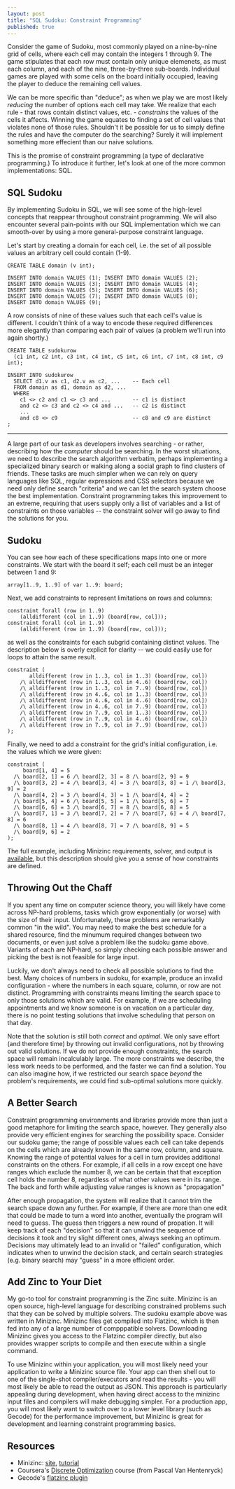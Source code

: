 ```yaml
---
layout: post
title: "SQL Sudoku: Constraint Programming"
published: true
---
```


Consider the game of Sudoku, most commonly played on a nine-by-nine grid of cells, where each cell may contain the integers 1 through 9. The game stipulates that each row must contain only unique elemenets, as must each column, and each of the nine, three-by-three sub-boards. Individual games are played with some cells on the board initially occupied, leaving the player to deduce the remaining cell values.

We can be more specific than "deduce"; as when we play we are most likely *reducing* the number of options each cell may take. We realize that each rule - that rows contain distinct values, etc. - *constrains* the values of the cells it affects. Winning the game equates to finding a set of cell values that violates none of those rules. Shouldn't it be possible for us to simply define the rules and have the computer do the searching? Surely it will implement something more effecient than our naive solutions.

This is the promise of constraint programming (a type of declarative programming.) To introduce it further, let's look at one of the more common implementations: SQL.

## SQL Sudoku

By implementing Sudoku in SQL, we will see some of the high-level concepts that reappear throughout constraint programming. We will also encounter several pain-points with our SQL implementation which we can smooth-over by using a more general-purpose constraint language.

Let's start by creating a domain for each cell, i.e. the set of all possible values an arbitrary cell could contain (1-9).

```
CREATE TABLE domain (v int);

INSERT INTO domain VALUES (1); INSERT INTO domain VALUES (2);
INSERT INTO domain VALUES (3); INSERT INTO domain VALUES (4);
INSERT INTO domain VALUES (5); INSERT INTO domain VALUES (6);
INSERT INTO domain VALUES (7); INSERT INTO domain VALUES (8);
INSERT INTO domain VALUES (9);
```

A row consists of nine of these values such that each cell's value is different. I couldn't think of a way to encode these required differences more elegantly than comparing each pair of values (a problem we'll run into again shortly.)

```
CREATE TABLE sudokurow 
  (c1 int, c2 int, c3 int, c4 int, c5 int, c6 int, c7 int, c8 int, c9 int);

INSERT INTO sudokurow
  SELECT d1.v as c1, d2.v as c2, ...    -- Each cell
  FROM domain as d1, domain as d2, ...
  WHERE
    c1 <> c2 and c1 <> c3 and ...       -- c1 is distinct
    and c2 <> c3 and c2 <> c4 and ...   -- c2 is distinct
    ...
    and c8 <> c9                        -- c8 and c9 are distinct
;
```
---
A large part of our task as developers involves searching - or rather,
describing how the *computer* should be searching. In the worst situations,
we need to describe the search algorithm verbatim, perhaps implementing a
specialized binary search or walking along a social graph to find clusters
of friends. These tasks are much simpler when we can rely on query languages
like SQL, regular expressions and CSS selectors because we need only define
search "criteria" and we can let the search system choose the best
implementation. Constraint programming takes this improvement to an extreme,
requiring that users supply only a list of variables and a list of
constraints on those variables -- the constraint solver will go away to find
the solutions for you.

## Sudoku

You can see how each of these specifications maps into one or more
constraints. We start with the board it self; each cell must be an integer
between 1 and 9:

```
array[1..9, 1..9] of var 1..9: board;
```

Next, we add constraints to represent limitations on rows and columns:

```
constraint forall (row in 1..9)
    (alldifferent (col in 1..9) (board[row, col]));
constraint forall (col in 1..9)
    (alldifferent (row in 1..9) (board[row, col]));
```

as well as the constraints for each subgrid containing distinct values. The
description below is overly explicit for clarity -- we could easily use for
loops to attain the same result.

```
constraint (
       alldifferent (row in 1..3, col in 1..3) (board[row, col])
    /\ alldifferent (row in 1..3, col in 4..6) (board[row, col])
    /\ alldifferent (row in 1..3, col in 7..9) (board[row, col])
    /\ alldifferent (row in 4..6, col in 1..3) (board[row, col])
    /\ alldifferent (row in 4..6, col in 4..6) (board[row, col])
    /\ alldifferent (row in 4..6, col in 7..9) (board[row, col])
    /\ alldifferent (row in 7..9, col in 1..3) (board[row, col])
    /\ alldifferent (row in 7..9, col in 4..6) (board[row, col])
    /\ alldifferent (row in 7..9, col in 7..9) (board[row, col])
);
```

Finally, we need to add a constraint for the grid's initial configuration,
i.e. the values which we were given:

```
constraint (
     board[1, 4] = 5 
  /\ board[2, 1] = 6 /\ board[2, 3] = 8 /\ board[2, 9] = 9
  /\ board[3, 2] = 4 /\ board[3, 4] = 3 /\ board[3, 8] = 1 /\ board[3, 9] = 2
  /\ board[4, 2] = 3 /\ board[4, 3] = 1 /\ board[4, 4] = 2
  /\ board[5, 4] = 6 /\ board[5, 5] = 1 /\ board[5, 6] = 7
  /\ board[6, 6] = 3 /\ board[6, 7] = 8 /\ board[6, 8] = 5
  /\ board[7, 1] = 3 /\ board[7, 2] = 7 /\ board[7, 6] = 4 /\ board[7, 8] = 6
  /\ board[8, 1] = 4 /\ board[8, 7] = 7 /\ board[8, 9] = 5
  /\ board[9, 6] = 2
);
```

The full example, including Minizinc requirements, solver, and output is
[available](sudoku.mzn), but this description should give you a sense of how
constraints are defined.

## Throwing Out the Chaff

If you spent any time on computer science theory, you will likely have come
across NP-hard problems, tasks which grow exponentially (or worse) with the
size of their input. Unfortunately, these problems are remarkably common "in
the wild". You may need to make the best schedule for a shared resource,
find the minumum required changes between two documents, or even just solve
a problem like the sudoku game above. Variants of each are NP-hard, so
simply checking each possible answer and picking the best is not feasible
for large input.

Luckily, we don't always need to check all possible solutions to find the
best. Many choices of numbers in sudoku, for example, produce an invalid
configuration - where the numbers in each square, column, or row are not
distinct. Programming with constraints means limiting the search space to
only those solutions which are valid.  For example, if we are scheduling
appointments and we know someone is on vacation on a particular day, there
is no point testing solutions that involve scheduling that person on that
day.

Note that the solution is still both *correct* and *optimal*. We only save
effort (and therefore time) by throwing out invalid configurations, not by
throwing out valid solutions. If we do not provide enough constraints, the
search space will remain incalculably large. The more constraints we
describe, the less work needs to be performed, and the faster we can find a
solution. You can also imagine how, if we restricted our search space
*beyond* the problem's requirements, we could find sub-optimal solutions
more quickly.

## A Better Search

Constraint programming environments and libraries provide more than just a
good metaphore for limiting the search space, however. They generally also
provide very efficient engines for searching the possibility space. Consider
our sudoku game; the range of possible values each cell can take depends on
the cells which are already known in the same row, column, and square.
Knowing the range of potential values for a cell in turn provides additional
constraints on the others. For example, if all cells in a row except one
have ranges which exclude the number 8, we can be certain that that
exception cell holds the number 8, regardless of what other values were in
its range. The back and forth while adjusting value ranges is known as
"propagation"

After enough propagation, the system will realize that it cannot trim the
search space down any further. For example, if there are more than one edit
that could be made to turn a word into another, eventually the program will
need to guess. The guess then triggers a new round of propation. It will
keep track of each "decision" so that it can unwind the sequence of
decisions it took and try slight different ones, always seeking an optimum.
Decisions may ultimately lead to an invalid or "failed" configuration, which
indicates when to unwind the decision stack, and certain search strategies
(e.g. binary search) may "guess" in a more efficient order.

## Add Zinc to Your Diet

My go-to tool for constraint programming is the Zinc suite. Minizinc is an
open source, high-level language for describing constrained problems such
that they can be solved by multiple solvers. The sudoku example above was
written in Minizinc. Minizinc files get compiled into Flatzinc, which is
then fed into any of a large number of compppatible solvers. Downloading
Minizinc gives you access to the Flatzinc compiler directly, but also
provides wrapper scripts to compile and then execute within a single
command.

To use Minizinc within your application, you will most likely need your
application to write a Minizinc source file. Your app can then shell out to
one of the single-shot compiler/executors and read the results - you will
most likely be able to read the output as JSON. This approach is
particularly appealing during development, when having direct access to the
minizinc input files and compilers will make debugging simpler. For a
production app, you will most likely want to switch over to a lower level
library (such as Gecode) for the performance improvement, but Minizinc is
great for development and learning constraint programming basics.

## Resources

* Minizinc: [site](http://www.minizinc.org/), [tutorial](http://www.minizinc.org/downloads/doc-latest/minizinc-tute.pdf)
* Coursera's [Discrete Optimization](https://www.coursera.org/course/optimization) course (from Pascal Van Hentenryck)
* Gecode's [flatzinc plugin](http://www.gecode.org/flatzinc.html)